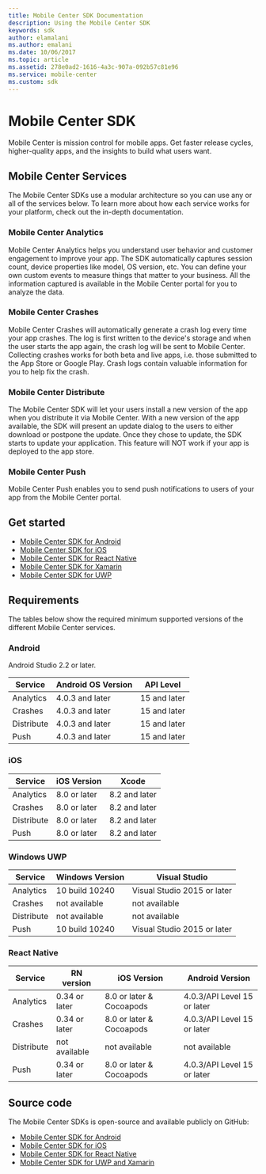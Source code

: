 ```yaml
---
title: Mobile Center SDK Documentation
description: Using the Mobile Center SDK
keywords: sdk
author: elamalani
ms.author: emalani
ms.date: 10/06/2017
ms.topic: article
ms.assetid: 278e0ad2-1616-4a3c-907a-092b57c81e96
ms.service: mobile-center
ms.custom: sdk
---
```


# Mobile Center SDK

Mobile Center is mission control for mobile apps.
Get faster release cycles, higher-quality apps, and the insights to build what users want.

## Mobile Center Services

The Mobile Center SDKs use a modular architecture so you can use any or all of the services below. To learn more about how each service works for your platform, check out the in-depth documentation.

### Mobile Center Analytics

Mobile Center Analytics helps you understand user behavior and customer engagement to improve your app. The SDK automatically captures session count, device properties like model, OS version, etc. You can define your own custom events to measure things that matter to your business. All the information captured is available in the Mobile Center portal for you to analyze the data.

### Mobile Center Crashes

Mobile Center Crashes will automatically generate a crash log every time your app crashes. The log is first written to the device's storage and when the user starts the app again, the crash log will be sent to Mobile Center. Collecting crashes works for both beta and live apps, i.e. those submitted to the App Store or Google Play. Crash logs contain valuable information for you to help fix the crash.

### Mobile Center Distribute

The Mobile Center SDK will let your users install a new version of the app when you distribute it via Mobile Center. With a new version of the app available, the SDK will present an update dialog to the users to either download or postpone the update. Once they chose to update, the SDK starts to update your application. This feature will NOT work if your app is deployed to the app store.

### Mobile Center Push

Mobile Center Push enables you to send push notifications to users of your app from the Mobile Center portal.

## Get started

* [Mobile Center SDK for Android](getting-started/android.md)
* [Mobile Center SDK for iOS](getting-started/ios.md)
* [Mobile Center SDK for React Native](getting-started/react-native.md)
* [Mobile Center SDK for Xamarin](getting-started/xamarin.md)
* [Mobile Center SDK for UWP](getting-started/uwp.md)

## Requirements

The tables below show the required minimum supported versions of the different Mobile Center services.

### Android

Android Studio 2.2 or later.

 Service          | Android OS Version | API Level
 -----------------|-------------------|-----------
 Analytics        | 4.0.3 and later   | 15 and later
 Crashes          | 4.0.3 and later   | 15 and later
 Distribute       | 4.0.3 and later   | 15 and later
 Push             | 4.0.3 and later   | 15 and later


### iOS

 Service          | iOS Version     | Xcode
 -----------------|-----------------|-------
 Analytics        | 8.0 or later    | 8.2 and later
 Crashes          | 8.0 or later    | 8.2 and later
 Distribute       | 8.0 or later    | 8.2 and later
 Push             | 8.0 or later    | 8.2 and later


### Windows UWP

 Service          | Windows Version    | Visual Studio
 -----------------|--------------------|-------
 Analytics        | 10 build 10240     | Visual Studio 2015 or later
 Crashes          | not available      | not available
 Distribute       | not available      | not available
 Push             | 10 build 10240     | Visual Studio 2015 or later


### React Native

Service    |  RN version   | iOS Version              | Android Version
 ----------|---------------|--------------------------|-------
Analytics  | 0.34 or later | 8.0 or later & Cocoapods | 4.0.3/API Level 15 or later
Crashes    | 0.34 or later | 8.0 or later & Cocoapods | 4.0.3/API Level 15 or later
Distribute | not available | not available            | not available
Push       | 0.34 or later | 8.0 or later & Cocoapods | 4.0.3/API Level 15 or later



## Source code

The Mobile Center SDKs is open-source and available publicly on GitHub:

* [Mobile Center SDK for Android](https://github.com/Microsoft/mobile-center-sdk-android/tree/master)
* [Mobile Center SDK for iOS](https://github.com/Microsoft/mobile-center-sdk-ios/tree/master)
* [Mobile Center SDK for React Native](https://github.com/Microsoft/MobileCenter-SDK-react-native)
* [Mobile Center SDK for UWP and Xamarin](https://github.com/Microsoft/mobile-center-sdk-xamarin/tree/master)
